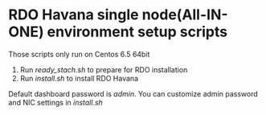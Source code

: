 RDO Havana single node(All-IN-ONE) environment setup scripts
========
Those scripts only run on Centos 6.5 64bit

1. Run _ready\_stach.sh_ to prepare for RDO installation  
2. Run _install.sh_ to install RDO Havana  


Default dashboard password is _admin_. You can customize admin password and NIC settings in _install.sh_
